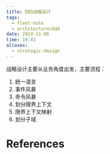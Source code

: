 ```yaml
---
title: DDD战略设计
tags:
  - fleet-note
  - architecture/ddd
date: 2024-11-06
time: 19:41
aliases:
  - strategic-design
---
```


战略设计主要从业务角度出发，主要流程：
1. 统一语言
2. 事件风暴
3. 命令风暴
4. 划分限界上下文
5. 限界上下文映射
6. 划分子域

# References